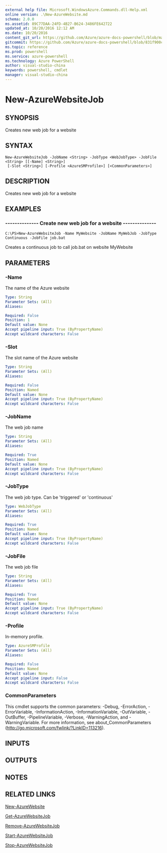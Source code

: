 ```yaml
---
external help file: Microsoft.WindowsAzure.Commands.dll-Help.xml
online version: .\New-AzureWebsite.md
schema: 2.0.0
ms.assetid: 89C77DAA-24FD-4B27-B624-3486FE642722
updated_at: 10/20/2016 12:12 AM
ms.date: 10/20/2016
content_git_url: https://github.com/Azure/azure-docs-powershell/blob/master/azureps-cmdlets-docs/ServiceManagement/Azure.Compute/v1.6.1/New-AzureWebsiteJob.md
gitcommit: https://github.com/Azure/azure-docs-powershell/blob/831f900c1a4babea8fcc8817cfbc25252a1aa872/azureps-cmdlets-docs/ServiceManagement/Azure.Compute/v1.6.1/New-AzureWebsiteJob.md
ms.topic: reference
ms.prod: powershell
ms.service: azure-powershell
ms.technology: Azure PowerShell
author: visual-studio-china
keywords: powershell, cmdlet
manager: visual-studio-china
---
```


# New-AzureWebsiteJob

## SYNOPSIS
Creates new web job for a website

## SYNTAX

```
New-AzureWebsiteJob -JobName <String> -JobType <WebJobType> -JobFile <String> [[-Name] <String>]
 [-Slot <String>] [-Profile <AzureSMProfile>] [<CommonParameters>]
```

## DESCRIPTION
Creates new web job for a website

## EXAMPLES

### --------------  Create new web job for a website --------------
```
C:\PS>New-AzureWebsiteJob -Name MyWebsite -JobName MyWebJob -JobType Continuous -JobFile job.bat
```

Creates a continuous job to call job.bat on website MyWebsite

## PARAMETERS

### -Name
The name of the Azure website

```yaml
Type: String
Parameter Sets: (All)
Aliases: 

Required: False
Position: 1
Default value: None
Accept pipeline input: True (ByPropertyName)
Accept wildcard characters: False
```

### -Slot
The slot name of the Azure website

```yaml
Type: String
Parameter Sets: (All)
Aliases: 

Required: False
Position: Named
Default value: None
Accept pipeline input: True (ByPropertyName)
Accept wildcard characters: False
```

### -JobName
The web job name

```yaml
Type: String
Parameter Sets: (All)
Aliases: 

Required: True
Position: Named
Default value: None
Accept pipeline input: True (ByPropertyName)
Accept wildcard characters: False
```

### -JobType
The web job type.
Can be 'triggered' or 'continuous'

```yaml
Type: WebJobType
Parameter Sets: (All)
Aliases: 

Required: True
Position: Named
Default value: None
Accept pipeline input: True (ByPropertyName)
Accept wildcard characters: False
```

### -JobFile
The web job file

```yaml
Type: String
Parameter Sets: (All)
Aliases: 

Required: True
Position: Named
Default value: None
Accept pipeline input: True (ByPropertyName)
Accept wildcard characters: False
```

### -Profile
In-memory profile.

```yaml
Type: AzureSMProfile
Parameter Sets: (All)
Aliases: 

Required: False
Position: Named
Default value: None
Accept pipeline input: False
Accept wildcard characters: False
```

### CommonParameters
This cmdlet supports the common parameters: -Debug, -ErrorAction, -ErrorVariable, -InformationAction, -InformationVariable, -OutVariable, -OutBuffer, -PipelineVariable, -Verbose, -WarningAction, and -WarningVariable. For more information, see about_CommonParameters (http://go.microsoft.com/fwlink/?LinkID=113216).

## INPUTS

## OUTPUTS

## NOTES

## RELATED LINKS

[New-AzureWebsite](.\New-AzureWebsite.md)

[Get-AzureWebsiteJob](.\Get-AzureWebsiteJob.md)

[Remove-AzureWebsiteJob](.\Remove-AzureWebsiteJob.md)

[Start-AzureWebsiteJob](.\Start-AzureWebsiteJob.md)

[Stop-AzureWebsiteJob](.\Stop-AzureWebsiteJob.md)


